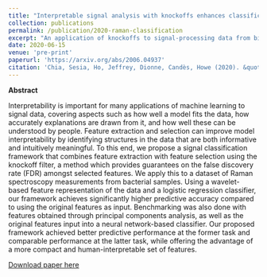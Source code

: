 ```yaml
---
title: "Interpretable signal analysis with knockoffs enhances classification of bacterial Raman spectra"
collection: publications
permalink: /publication/2020-raman-classification
excerpt: "An application of knockoffs to signal-processing data from biophysics."
date: 2020-06-15
venue: 'pre-print'
paperurl: 'https://arxiv.org/abs/2006.04937'
citation: 'Chia, Sesia, Ho, Jeffrey, Dionne, Candès, Howe (2020). &quot;Interpretable signal analysis with knockoffs enhances classification of bacterial Raman spectra.&quot; <i>pre-print at arXiv:2006.04937 </i>.'
---
```


**Abstract**

Interpretability is important for many applications of machine learning to signal data, covering aspects such as how well a model fits the data, how accurately explanations are drawn from it, and how well these can be understood by people. Feature extraction and selection can improve model interpretability by identifying structures in the data that are both informative and intuitively meaningful. To this end, we propose a signal classification framework that combines feature extraction with feature selection using the knockoff filter, a method which provides guarantees on the false discovery rate (FDR) amongst selected features. We apply this to a dataset of Raman spectroscopy measurements from bacterial samples. Using a wavelet-based feature representation of the data and a logistic regression classifier, our framework achieves significantly higher predictive accuracy compared to using the original features as input. Benchmarking was also done with features obtained through principal components analysis, as well as the original features input into a neural network-based classifier. Our proposed framework achieved better predictive performance at the former task and comparable performance at the latter task, while offering the advantage of a more compact and human-interpretable set of features. 


[Download paper here](http://msesia.github.io/files/raman-spectra.pdf)
